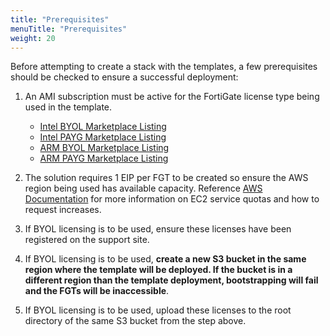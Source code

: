 ```yaml
---
title: "Prerequisites"
menuTitle: "Prerequisites"
weight: 20
---
```


Before attempting to create a stack with the templates, a few prerequisites should be checked to ensure a successful deployment:
1.	An AMI subscription must be active for the FortiGate license type being used in the template.
    * [Intel BYOL Marketplace Listing](https://aws.amazon.com/marketplace/pp/prodview-lvfwuztjwe5b2)
    * [Intel PAYG Marketplace Listing](https://aws.amazon.com/marketplace/pp/prodview-wory773oau6wq)
    * [ARM BYOL Marketplace Listing](https://aws.amazon.com/marketplace/pp/prodview-ccnrlwz74uwgk)
    * [ARM PAYG Marketplace Listing](https://aws.amazon.com/marketplace/pp/prodview-ohcnwr7nr2icy)

2.	The solution requires 1 EIP per FGT to be created so ensure the AWS region being used has available capacity.  Reference [AWS Documentation](https://docs.aws.amazon.com/AWSEC2/latest/UserGuide/ec2-resource-limits.html) for more information on EC2 service quotas and how to request increases.

3.	If BYOL licensing is to be used, ensure these licenses have been registered on the support site.

4.   If BYOL licensing is to be used, **create a new S3 bucket in the same region where the template will be deployed.  If the bucket is in a different region than the template deployment, bootstrapping will fail and the FGTs will be inaccessible**.

5.  If BYOL licensing is to be used, upload these licenses to the root directory of the same S3 bucket from the step above.
